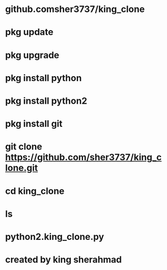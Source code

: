 # github.comsher3737/king_clone
# pkg update
# pkg upgrade
# pkg install python
# pkg install python2
# pkg install git
# git clone https://github.com/sher3737/king_clone.git
# cd king_clone
# ls
# python2.king_clone.py
# created by king sherahmad 
